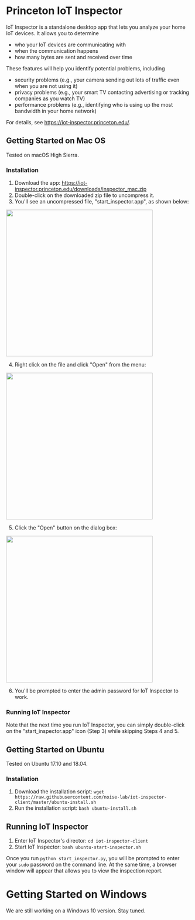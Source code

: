 # Princeton IoT Inspector

IoT Inspector is a standalone desktop app that lets you analyze your home IoT devices. It allows you to determine

* who your IoT devices are communicating with
* when the communication happens
* how many bytes are sent and received over time

These features will help you identify potential problems, including

* security problems (e.g., your camera sending out lots of traffic even when you are not using it)
* privacy problems (e.g., your smart TV contacting advertising or tracking companies as you watch TV)
* performance problems (e.g., identifying who is using up the most bandwidth in your home network)

For details, see https://iot-inspector.princeton.edu/.


## Getting Started on Mac OS

Tested on macOS High Sierra.

### Installation

1. Download the app: https://iot-inspector.princeton.edu/downloads/inspector_mac.zip
2. Double-click on the downloaded zip file to uncompress it.
3. You'll see an uncompressed file, "start_inspector.app", as shown below:

<img src="https://iot-inspector.princeton.edu/static/instructions/mac/1.png" width="400" />

4. Right click on the file and click "Open" from the menu:

<img src="https://iot-inspector.princeton.edu/static/instructions/mac/2.png" width="400" />

5. Click the "Open" button on the dialog box:

<img src="https://iot-inspector.princeton.edu/static/instructions/mac/3.png" width="400" />

6. You'll be prompted to enter the admin password for IoT Inspector to work.

### Running IoT Inspector

Note that the next time you run IoT Inspector, you can simply double-click on the "start_inspector.app" icon (Step 3) while skipping Steps 4 and 5.



## Getting Started on Ubuntu

Tested on Ubuntu 17.10 and 18.04.

### Installation

1. Download the installation script: `wget https://raw.githubusercontent.com/noise-lab/iot-inspector-client/master/ubuntu-install.sh`
2. Run the installation script: `bash ubuntu-install.sh`

## Running IoT Inspector

1. Enter IoT Inspector's director: `cd iot-inspector-client`
2. Start IoT Inspector: `bash ubuntu-start-inspector.sh`

Once you run `python start_inspector.py`, you will be prompted to enter your `sudo` password on the command line. At the same time, a browser window will appear that allows you to view the inspection report.


# Getting Started on Windows

We are still working on a Windows 10 version. Stay tuned.
